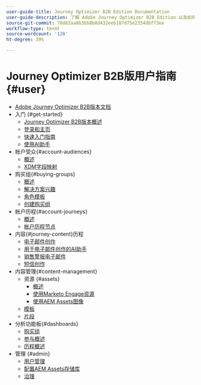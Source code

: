 ```yaml
---
user-guide-title: Journey Optimizer B2B Edition Documentation
user-guide-description: 了解 Adobe Journey Optimizer B2B Edition 以及如何使用它通过内置的生成式 AI 和行业领先的自动化来协调帐户和购买团体旅程。
source-git-commit: 78d82aa8b3bb8b8d432eeb187d75e2354dbff3ee
workflow-type: tm+mt
source-wordcount: '128'
ht-degree: 39%

---
```



# Journey Optimizer B2B版用户指南 {#user}

+ [Adobe Journey Optimizer B2B版本文档](guide-overview.md)
+ 入门 {#get-started}
   + [Journey Optimizer B2B版本概述](about-journey-optimizer-b2b-edition.md)
   + [登录和主页](home-page.md)
   + [快速入门指南](./start/get-started.md)
   + [使用AI助手](./start/ai-assistant.md)
+ 帐户受众{#account-audiences}
   + [概述](./audiences/account-audience-overview.md)
   + [XDM字段映射](./data/field-mapping.md)
+ 购买组{#buying-groups}
   + [概述](./buying-groups/buying-groups-overview.md)
   + [解决方案兴趣](./buying-groups/solution-interests.md)
   + [角色模板](./buying-groups/buying-groups-role-templates.md)
   + [创建购买组](./buying-groups/buying-groups-create.md)
+ 帐户历程{#account-journeys}
   + [概述](./journeys/journey-overview.md)
   + [帐户历程节点](./journeys/journey-nodes.md)
+ 内容{#journey-content}历程
   + [电子邮件创作](./content/email-authoring.md)
   + [用于电子邮件创作的AI助手](./content/ai-assistant-emails.md)
   + [销售警报电子邮件](./content/sales-alert-email.md)
   + [短信创作](./content/sms-authoring.md)
+ 内容管理{#content-management}
   + 资源 {#assets}
      + [概述](./content/assets-overview.md)
      + [使用Marketo Engage资源](./content/marketo-engage-design-studio.md)
      + [使用AEM Assets图像](./content/aem-assets.md)
   + [模板](./content/email-templates.md)
   + [片段](./content/fragments.md)
+ 分析功能板{#dashboards}
   + [购买组](./dashboards/buying-groups-dashboard.md)
   + [参与概述](./dashboards/engagement-dashboard.md)
   + [历程概述](./dashboards/journeys-dashboard.md)
+ 管理 {#admin}
   + [用户管理](./admin/user-management.md)
   + [配置AEM Assets存储库](./admin/configure-aem-repositories.md)
   + [治理](./admin/governance.md)
